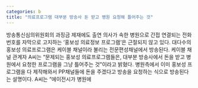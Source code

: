 ```yaml
---
categories: b
title: "의료프로그램 대부분 방송사 돈 받고 병원 요청해 틀어주는 것"
---
```

방송통신심의위원회의 과징금 제재에도 출연 의사가 속한 병원으로 간접 연결되는 전화번호를 자막으로 고지하는 ‘홍보성 의료정보 프로그램’은 근절되지 않고 있다. 대다수의 홍보성 의료프로그램은 케이블 채널이라 불리는 전문편성채널에서 방송된다. 케이블 채널 관계자 A씨는 “문제되는 홍보성 의료프로그램들은, 대부분 방송사에서 돈을 받고 병원에서 요청한 프로그램을 그냥 틀어주는 것”이라고 밝혔다. 병원측에서 이미 홍보성 프로그램을 다 제작해와서 PP채널들에 돈을 주겠다고 방송을 요청하는 식으로 방송된다는 설명이다. A씨는 “에이전시가 병원에